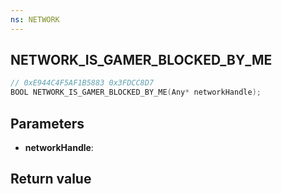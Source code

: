 ```yaml
---
ns: NETWORK
---
```

## NETWORK_IS_GAMER_BLOCKED_BY_ME

```c
// 0xE944C4F5AF1B5883 0x3FDCC8D7
BOOL NETWORK_IS_GAMER_BLOCKED_BY_ME(Any* networkHandle);
```


## Parameters
* **networkHandle**: 

## Return value
